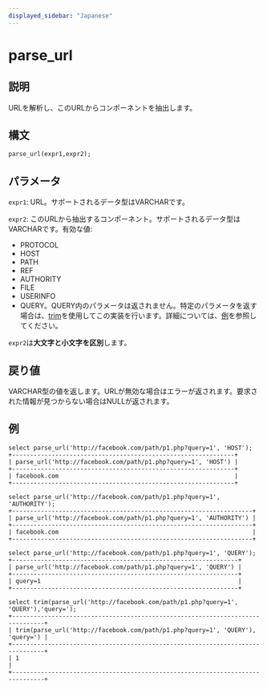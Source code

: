 ```yaml
---
displayed_sidebar: "Japanese"
---
```


# parse_url

## 説明

URLを解析し、このURLからコンポーネントを抽出します。

## 構文

```Haskell
parse_url(expr1,expr2);
```

## パラメータ

`expr1`: URL。サポートされるデータ型はVARCHARです。

`expr2`: このURLから抽出するコンポーネント。サポートされるデータ型はVARCHARです。有効な値:

- PROTOCOL
- HOST
- PATH
- REF
- AUTHORITY
- FILE
- USERINFO
- QUERY。QUERY内のパラメータは返されません。特定のパラメータを返す場合は、[trim](trim.md)を使用してこの実装を行います。詳細については、[例](#examples)を参照してください。

`expr2`は**大文字と小文字を区別**します。

## 戻り値

VARCHAR型の値を返します。URLが無効な場合はエラーが返されます。要求された情報が見つからない場合はNULLが返されます。

## 例

```Plain Text
select parse_url('http://facebook.com/path/p1.php?query=1', 'HOST');
+--------------------------------------------------------------+
| parse_url('http://facebook.com/path/p1.php?query=1', 'HOST') |
+--------------------------------------------------------------+
| facebook.com                                                 |
+--------------------------------------------------------------+

select parse_url('http://facebook.com/path/p1.php?query=1', 'AUTHORITY');
+-------------------------------------------------------------------+
| parse_url('http://facebook.com/path/p1.php?query=1', 'AUTHORITY') |
+-------------------------------------------------------------------+
| facebook.com                                                      |
+-------------------------------------------------------------------+

select parse_url('http://facebook.com/path/p1.php?query=1', 'QUERY');
+---------------------------------------------------------------+
| parse_url('http://facebook.com/path/p1.php?query=1', 'QUERY') |
+---------------------------------------------------------------+
| query=1                                                       |
+---------------------------------------------------------------+

select trim(parse_url('http://facebook.com/path/p1.php?query=1', 'QUERY'),'query='); 
+-------------------------------------------------------------------------------+
| trim(parse_url('http://facebook.com/path/p1.php?query=1', 'QUERY'), 'query=') |
+-------------------------------------------------------------------------------+
| 1                                                                             |
+-------------------------------------------------------------------------------+
```
